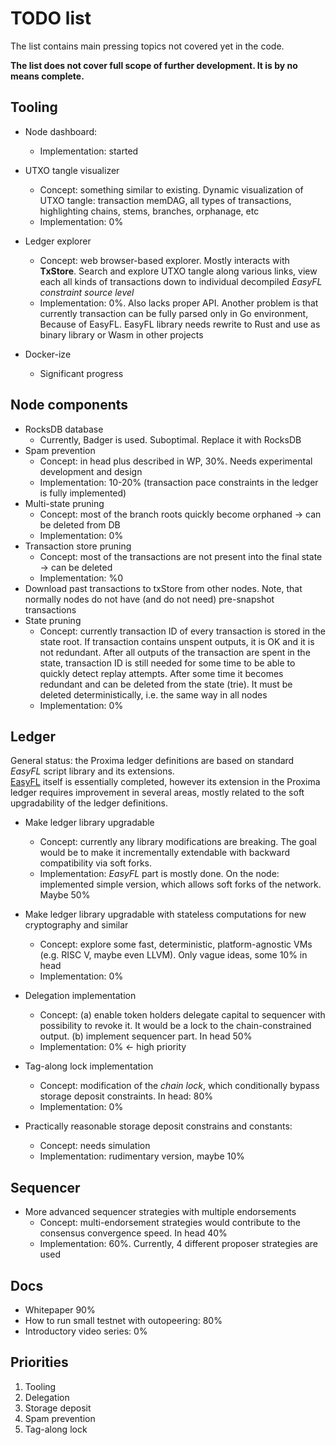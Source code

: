 # TODO list

The list contains main pressing topics not covered yet in the code. 

**The list does not cover full scope of further development. It is by no means complete.**

## Tooling
* Node dashboard:
  * Implementation: started
  
* UTXO tangle visualizer
  - Concept: something similar to existing. Dynamic visualization of UTXO tangle: transaction memDAG, 
all types of transactions, highlighting chains, stems, branches, orphanage, etc
  - Implementation: 0%
  
* Ledger explorer
  - Concept: web browser-based explorer. Mostly interacts with **TxStore**. 
Search and explore UTXO tangle along various links, view each all kinds of transactions down to individual decompiled _EasyFL constraint source level_
  - Implementation: 0%. Also lacks proper API. Another problem is that currently transaction can be fully parsed only in Go environment, Because of EasyFL.
EasyFL library needs rewrite to Rust and use as binary library or Wasm in other projects

* Docker-ize
  * Significant progress

## Node components
* RocksDB database
  * Currently, Badger is used. Suboptimal. Replace it with RocksDB
* Spam prevention
  * Concept: in head plus described in WP, 30%. Needs experimental development and design
  * Implementation: 10-20% (transaction pace constraints in the ledger is fully implemented)
* Multi-state pruning
  * Concept: most of the branch roots quickly become orphaned -> can be deleted from DB
  * Implementation: 0%
* Transaction store pruning
  * Concept: most of the transactions are not present into the final state -> can be deleted 
  * Implementation: %0
* Download past transactions to txStore from other nodes. Note, that normally nodes do not have (and do not need) pre-snapshot 
transactions
* State pruning
  * Concept: currently transaction ID of every transaction is stored in the state root. If transaction contains unspent outputs,
it is OK and it is not redundant. After all outputs of the transaction are spent in the state, transaction ID is still needed for some time to be able to
quickly detect replay attempts. After some time it becomes redundant and can be deleted from the state (trie). 
It must be deleted deterministically, i.e. the same way in all nodes
  * Implementation: 0%

## Ledger
General status: the Proxima ledger definitions are based on standard _EasyFL_ script library and its extensions.  
[EasyFL](https://github.com/lunfardo314/easyfl) itself is essentially completed, however its extension in the Proxima ledger requires improvement in several areas, 
mostly related to the soft upgradability of the ledger definitions.

* Make ledger library upgradable  
  - Concept: currently any library modifications are breaking. The goal would be to make it incrementally extendable 
with backward compatibility via soft forks. 
  - Implementation: _EasyFL_ part is mostly done. On the node: implemented simple version, which allows soft forks of the network. Maybe 50%

* Make ledger library upgradable with stateless computations for new cryptography and similar
  - Concept: explore some fast, deterministic, platform-agnostic VMs (e.g. RISC V, maybe even LLVM). Only vague ideas, some 10% in head
  - Implementation: 0%

* Delegation implementation
  * Concept: (a) enable token holders delegate capital to sequencer with possibility to revoke it. It would be a lock to the chain-constrained output.
    (b) implement sequencer part. In head 50%
  * Implementation: 0% <- high priority

* Tag-along lock implementation
  * Concept: modification of the _chain lock_, which conditionally bypass storage deposit constraints. In head: 80%
  * Implementation: 0%

* Practically reasonable storage deposit constrains and constants: 
  * Concept: needs simulation
  * Implementation: rudimentary version, maybe 10%

## Sequencer

* More advanced sequencer strategies with multiple endorsements
  * Concept: multi-endorsement strategies would contribute to the consensus convergence speed. In head 40%
  * Implementation: 60%. Currently, 4 different proposer strategies are used 
## Docs
- Whitepaper 90%
- How to run small testnet with outopeering: 80% 
- Introductory video series: 0%

## Priorities
1. Tooling
2. Delegation
3. Storage deposit
4. Spam prevention
5. Tag-along lock

